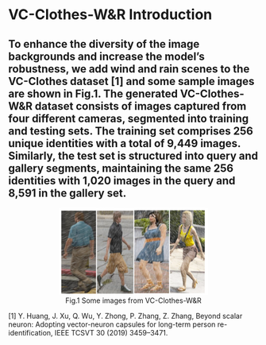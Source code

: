 # VC-Clothes-W&R Introduction
##  To enhance the diversity of the image backgrounds and increase the model’s robustness, we add wind and rain scenes to the VC-Clothes dataset [1] and some sample images are shown in Fig.1. The generated VC-Clothes-W&R dataset consists of images captured from four different cameras, segmented into training and testing sets. The training set comprises 256 unique identities with a total of 9,449 images. Similarly, the test set is structured into query and gallery segments, maintaining the same 256 identities with 1,020 images in the query and 8,591 in the gallery set. 
<div align="center">
    <img src="image.png" width="300">
</div>
<div align="center">
Fig.1 Some images from VC-Clothes-W&R
</div>

[1] Y. Huang, J. Xu, Q. Wu, Y. Zhong, P. Zhang, Z. Zhang, Beyond scalar neuron: Adopting
vector-neuron capsules for long-term person re-identification, IEEE TCSVT 30 (2019)
3459–3471.